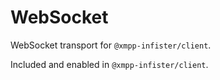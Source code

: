 # WebSocket

WebSocket transport for `@xmpp-infister/client`.

Included and enabled in `@xmpp-infister/client`.
